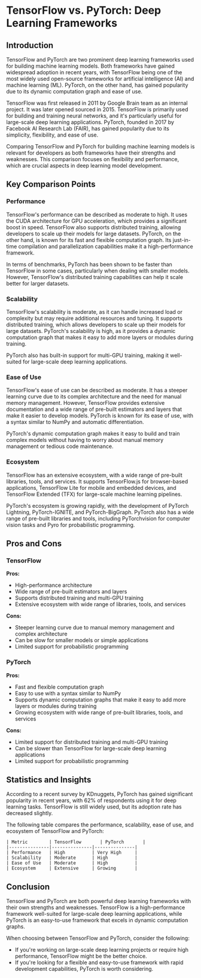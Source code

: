 # TensorFlow vs. PyTorch: Deep Learning Frameworks
## Introduction

TensorFlow and PyTorch are two prominent deep learning frameworks used for building machine learning models. Both frameworks have gained widespread adoption in recent years, with TensorFlow being one of the most widely used open-source frameworks for artificial intelligence (AI) and machine learning (ML). PyTorch, on the other hand, has gained popularity due to its dynamic computation graph and ease of use.

TensorFlow was first released in 2011 by Google Brain team as an internal project. It was later opened sourced in 2015. TensorFlow is primarily used for building and training neural networks, and it's particularly useful for large-scale deep learning applications. PyTorch, founded in 2017 by Facebook AI Research Lab (FAIR), has gained popularity due to its simplicity, flexibility, and ease of use.

Comparing TensorFlow and PyTorch for building machine learning models is relevant for developers as both frameworks have their strengths and weaknesses. This comparison focuses on flexibility and performance, which are crucial aspects in deep learning model development.

## Key Comparison Points

### Performance

TensorFlow's performance can be described as moderate to high. It uses the CUDA architecture for GPU acceleration, which provides a significant boost in speed. TensorFlow also supports distributed training, allowing developers to scale up their models for large datasets. PyTorch, on the other hand, is known for its fast and flexible computation graph. Its just-in-time compilation and parallelization capabilities make it a high-performance framework.

In terms of benchmarks, PyTorch has been shown to be faster than TensorFlow in some cases, particularly when dealing with smaller models. However, TensorFlow's distributed training capabilities can help it scale better for larger datasets.

### Scalability

TensorFlow's scalability is moderate, as it can handle increased load or complexity but may require additional resources and tuning. It supports distributed training, which allows developers to scale up their models for large datasets. PyTorch's scalability is high, as it provides a dynamic computation graph that makes it easy to add more layers or modules during training.

PyTorch also has built-in support for multi-GPU training, making it well-suited for large-scale deep learning applications.

### Ease of Use

TensorFlow's ease of use can be described as moderate. It has a steeper learning curve due to its complex architecture and the need for manual memory management. However, TensorFlow provides extensive documentation and a wide range of pre-built estimators and layers that make it easier to develop models. PyTorch is known for its ease of use, with a syntax similar to NumPy and automatic differentiation.

PyTorch's dynamic computation graph makes it easy to build and train complex models without having to worry about manual memory management or tedious code maintenance.

### Ecosystem

TensorFlow has an extensive ecosystem, with a wide range of pre-built libraries, tools, and services. It supports TensorFlow.js for browser-based applications, TensorFlow Lite for mobile and embedded devices, and TensorFlow Extended (TFX) for large-scale machine learning pipelines.

PyTorch's ecosystem is growing rapidly, with the development of PyTorch Lightning, PyTorch-IGNITE, and PyTorch-BigGraph. PyTorch also has a wide range of pre-built libraries and tools, including PyTorchvision for computer vision tasks and Pyro for probabilistic programming.

## Pros and Cons

### TensorFlow

**Pros:**

* High-performance architecture
* Wide range of pre-built estimators and layers
* Supports distributed training and multi-GPU training
* Extensive ecosystem with wide range of libraries, tools, and services

**Cons:**

* Steeper learning curve due to manual memory management and complex architecture
* Can be slow for smaller models or simple applications
* Limited support for probabilistic programming

### PyTorch

**Pros:**

* Fast and flexible computation graph
* Easy to use with a syntax similar to NumPy
* Supports dynamic computation graphs that make it easy to add more layers or modules during training
* Growing ecosystem with wide range of pre-built libraries, tools, and services

**Cons:**

* Limited support for distributed training and multi-GPU training
* Can be slower than TensorFlow for large-scale deep learning applications
* Limited support for probabilistic programming

## Statistics and Insights

According to a recent survey by KDnuggets, PyTorch has gained significant popularity in recent years, with 62% of respondents using it for deep learning tasks. TensorFlow is still widely used, but its adoption rate has decreased slightly.

The following table compares the performance, scalability, ease of use, and ecosystem of TensorFlow and PyTorch:

```
| Metric        | TensorFlow       | PyTorch       |
|---------------|---------------|---------------|
| Performance   | High          | Very High     |
| Scalability   | Moderate      | High          |
| Ease of Use   | Moderate      | High          |
| Ecosystem     | Extensive     | Growing       |
```

## Conclusion

TensorFlow and PyTorch are both powerful deep learning frameworks with their own strengths and weaknesses. TensorFlow is a high-performance framework well-suited for large-scale deep learning applications, while PyTorch is an easy-to-use framework that excels in dynamic computation graphs.

When choosing between TensorFlow and PyTorch, consider the following:

* If you're working on large-scale deep learning projects or require high performance, TensorFlow might be the better choice.
* If you're looking for a flexible and easy-to-use framework with rapid development capabilities, PyTorch is worth considering.